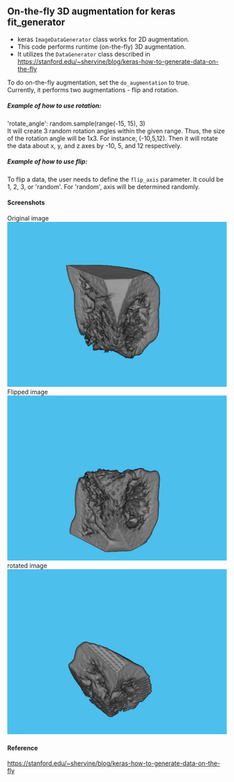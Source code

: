 ## On-the-fly 3D augmentation for keras fit_generator
* keras `ImageDataGenerator` class works for 2D augmentation. 
* This code performs runtime (on-the-fly) 3D augmentation. 
* It utilizes the `DataGenerator` class described in https://stanford.edu/~shervine/blog/keras-how-to-generate-data-on-the-fly


To do on-the-fly augmentation, set the `do_augmentation` to true. </br>
Currently, it performs two augmentations - flip and rotation. </br>
##### Example of how to use rotation:</br>
'rotate_angle': random.sample(range(-15, 15), 3) </br>
It will create 3 random rotation angles within the given range. Thus, the size of the rotation angle will be 1x3. For instance, (-10,5,12). Then it will rotate the data about x, y, and z axes by -10, 5, and 12 respectively. </br>
 
##### Example of how to use flip:</br>
To flip a data, the user needs to define the `flip_axis` parameter. It could be 1, 2, 3, or 'random'. For 'random', axis will be determined randomly. 

#### Screenshots
Original image </br>
![Sc 1](1.jpg)
Flipped image </br>
![Sc 1](2.jpg)
rotated image </br>
![Sc 1](3.jpg)

#### Reference
https://stanford.edu/~shervine/blog/keras-how-to-generate-data-on-the-fly